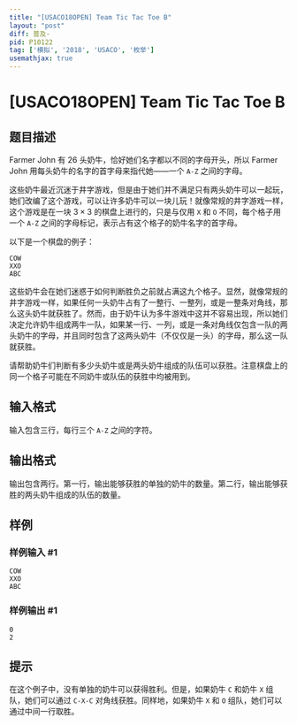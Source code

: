 ```yaml
---
title: "[USACO18OPEN] Team Tic Tac Toe B"
layout: "post"
diff: 普及-
pid: P10122
tag: ['模拟', '2018', 'USACO', '枚举']
usemathjax: true
---
```


# [USACO18OPEN] Team Tic Tac Toe B
## 题目描述

Farmer John 有 $26$ 头奶牛，恰好她们名字都以不同的字母开头，所以 Farmer John 用每头奶牛的名字的首字母来指代她——一个 `A-Z` 之间的字母。

这些奶牛最近沉迷于井字游戏，但是由于她们并不满足只有两头奶牛可以一起玩，她们改编了这个游戏，可以让许多奶牛可以一块儿玩！就像常规的井字游戏一样，这个游戏是在一块 $3×3$
的棋盘上进行的，只是与仅用 `X` 和 `O` 不同，每个格子用一个 `A-Z` 之间的字母标记，表示占有这个格子的奶牛名字的首字母。

以下是一个棋盘的例子：

```plain
COW
XXO
ABC
```

这些奶牛会在她们迷惑于如何判断胜负之前就占满这九个格子。显然，就像常规的井字游戏一样，如果任何一头奶牛占有了一整行、一整列，或是一整条对角线，那么这头奶牛就获胜了。然而，由于奶牛认为多牛游戏中这并不容易出现，所以她们决定允许奶牛组成两牛一队，如果某一行、一列，或是一条对角线仅包含一队的两头奶牛的字母，并且同时包含了这两头奶牛（不仅仅是一头）的字母，那么这一队就获胜。

请帮助奶牛们判断有多少头奶牛或是两头奶牛组成的队伍可以获胜。注意棋盘上的同一个格子可能在不同奶牛或队伍的获胜中均被用到。 
## 输入格式

输入包含三行，每行三个 `A-Z` 之间的字符。
## 输出格式

输出包含两行。第一行，输出能够获胜的单独的奶牛的数量。第二行，输出能够获胜的两头奶牛组成的队伍的数量。 
## 样例

### 样例输入 #1
```
COW
XXO
ABC
```
### 样例输出 #1
```
0
2
```
## 提示

在这个例子中，没有单独的奶牛可以获得胜利。但是，如果奶牛 `C` 和奶牛 `X` 组队，她们可以通过 `C-X-C` 对角线获胜。同样地，如果奶牛 `X` 和 `O` 组队，她们可以通过中间一行取胜。 
